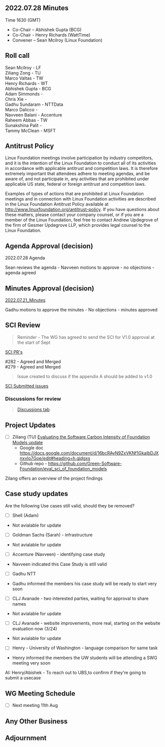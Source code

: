 ## 2022.07.28 Minutes

Time 1630 (GMT)

- Co-Chair – Abhishek Gupta (BCG)
- Co-Chair - Henry Richards (WattTime)
- Convener – Sean Mcilroy (Linux Foundation)

## Roll call
Sean Mcilroy - LF<br>
Ziliang Zong - TU<br>
Marco Valtas - TW<br>
Henry Richards - WT<br>
Abhishek Gupta - BCG<br>
Adam Simmonds - <br>
Chris Xie - <br>
Gadhu Sundaram - NTTData<br>
Marco Dalicco - <br>
Navveen Balani - Accenture<br>
Raheem Abbas - TW<br>
Sunakshina Palit - <br>
Tammy McClean - MSFT<br>

## Antitrust Policy
Linux Foundation meetings involve participation by industry competitors, and it is the intention of the Linux Foundation to conduct 
all of its activities in accordance with applicable antitrust and competition laws. 
It is therefore extremely important that attendees adhere to meeting agendas, and be aware of, and not participate in, any activities 
that are prohibited under applicable US state, federal or foreign antitrust and competition laws.

Examples of types of actions that are prohibited at Linux Foundation meetings and in connection with Linux Foundation activities are 
described in the Linux Foundation Antitrust Policy available at http://www.linuxfoundation.org/antitrust-policy. 
If you have questions about these matters, please contact your company counsel, or if you are a member of the Linux Foundation, 
feel free to contact Andrew Updegrove of the firm of Gesmer Updegrove LLP, which provides legal counsel to the Linux Foundation.
  
## Agenda Approval (decision) 

2022.07.28 Agenda

Sean reviews the agenda - Navveen motions to approve - no objections - agenda agreed

## Minutes Approval (decision) 

[2022.07.21_Minutes](https://github.com/Green-Software-Foundation/standards_wg/blob/main/Agenda_Minutes/2022.07.21.Minutes.md)

Gadhu motions to approve the minutes - No objections - minutes approved

## SCI Review

> Reminder - The WG has agreed to send the SCI for V1.0 approval at the start of Sept

[SCI PR's](https://github.com/Green-Software-Foundation/software_carbon_intensity/pulls)

#282 - Agreed and Merged<br>
#279 - Agreed and Merged<br>
> Issue created to discuss if the appendix A should be added to v1.0



[SCI Submitted issues](https://github.com/Green-Software-Foundation/software_carbon_intensity/issues)

### Discussions for review

> [Discussions tab](https://github.com/Green-Software-Foundation/software_carbon_intensity/discussions)
 
## Project Updates
    
- [ ] Ziliang (TU) [Evaluating the Software Carbon Intensity of Foundation Models update](https://github.com/Green-Software-Foundation/eval_sci_of_foundation_models)
    - Google doc https://docs.google.com/document/d/16bcRAyN9ZxVKNf1GkaIbDJXnxvIo7Goe/edit#heading=h.gjdgxs
    - Github repo - https://github.com/Green-Software-Foundation/eval_sci_of_foundation_models

Zilang offers an overview of the project findings 

## Case study updates

Are the following Use cases still valid, should they be removed?

- [ ] Shell (Adam) 
- Not avialable for update

- [ ] Goldman Sachs (Sarah) - infrastructure
- Not avialable for update

- [ ] Accenture (Navveen) - identifying case study
- Navveen indicated this Case Study is still valid

- [ ]  Gadhu NTT 
- Gadhu informed the members his case study will be ready to start very soon

- [ ]  CLJ Avanade - two interested parties, waiting for approval to share names
- Not avialable for update

- [ ]  CLJ Avanade - website improvements, more real, starting on the website evaluation now (3/24)
- Not avialable for update

- [ ]  Henry - University of Washington - language comparison for same task
- Henry informed the members the UW students will be attending a SWG meeting very soon

AI: Henry/Abishek - To reach out to UBS,to confirm if they're going to submit a usecase

## WG Meeting Schedule

- [ ]  Next meeting 11th Aug

## Any Other Business



## Adjournment
